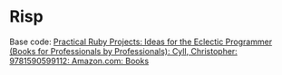 # Risp

Base code: [Practical Ruby Projects: Ideas for the Eclectic Programmer \(Books for Professionals by Professionals\): Cyll, Christopher: 9781590599112: Amazon\.com: Books](https://www.amazon.com/Practical-Ruby-Projects-Programmer-Professionals/dp/159059911X)
